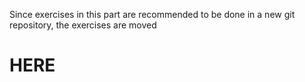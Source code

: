 Since exercises in this part are recommended to be done in a new git repository,
the exercises are moved
# HERE